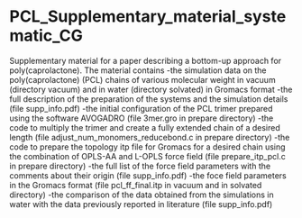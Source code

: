 # PCL_Supplementary_material_systematic_CG
Supplementary material for a paper describing a bottom-up approach for poly(caprolactone).
The material contains 
-the simulation data on the poly(caprolactone) (PCL) chains of various molecular weight in vacuum (directory vacuum) and in water (directory solvated) in Gromacs format
-the full description of the preparation of the systems and the simulation details (file supp_info.pdf) 
-the initial configuration of the PCL trimer prepared using the software AVOGADRO (file 3mer.gro in prepare directory)
-the code to multiply the trimer and create a fully extended chain of a desired length (file adjust_num_monomers_reducebond.c in prepare directory)
-the code to prepare the topology itp file for Gromacs for a desired chain using the combination of OPLS-AA and L-OPLS force field (file prepare_itp_pcl.c in prepare directory)
-the full list of the force field parameters with the comments about their origin (file supp_info.pdf) 
-the foce field parameters in the Gromacs format (file pcl_ff_final.itp in vacuum and in solvated directory)
-the comparison of the data obtained from the simulations in water with the data previously reported in literature (file supp_info.pdf)

 
